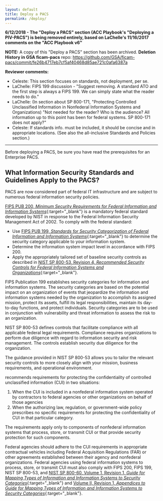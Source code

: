```yaml
---
layout: default
title: Deploy a PACS
permalink: /deploy/
---
```

**6/12/2018 - The "Deploy a PACS" section (ACC Playbook's "Deploying a PIV-PACS") is being removed entirely, based on LaChelle's 11/16/2017 comments on the "ACC Playbook v6"**

**NOTE:**  A copy of this "Deploy a PACS" section has been archived. **Deletion History in GSA ficam-pacs** repo: https://github.com/GSA/ficam-pacs/commit/fe26b4717eb7cf5af40468d85ae721c0afa6387a

**Reviewer comments:**
* Celeste: This section focuses on standards, not deployment, per se.
* LaChelle: FIPS 199 discussion - "Suggest removing. A standard ATO and the first step is always a FIPS 199. We can simply state what the reader needs to do."
* LaChelle:  (In section about SP 800-171, "Protecting Controlled Unclassified Information in Nonfederal Information Systems and Organizations) "Not needed for the reader? Who is the audience? All information up to this point has been for federal systems. SP 800-171 does not apply?"
* Celeste: If standards info. must be included, it should be concise and in appropriate locations. (See also the all-inclusive Standards and Policies section.)

------------

Before deploying a PACS, be sure you have read the prerequisites for an Enterprise PACS.

## What Information Security Standards and Guidelines Apply to the PACS?

PACS are now considered part of federal IT infrastructure and are subject to numerous federal information security policies.

[FIPS PUB 200, _Minimum Security Requirements for Federal Information and Information Systems_](https://nvlpubs.nist.gov/nistpubs/FIPS/NIST.FIPS.200.pdf){:target="_blank"}<!--Corrected with current NIST link--> is a mandatory federal standard developed by NIST in response to the Federal Information Security Management Act of 2002.<!--Note:  The Federal Information Security Modernization Act (FISMA) of 2014 changed the FISMA acronym to "Modernization."-->  To comply with the federal standard:
* Use [FIPS PUB 199, _Standards for Security Categorization of Federal Information and Information Systems_](https://nvlpubs.nist.gov/nistpubs/FIPS/NIST.FIPS.199.pdf){:target="_blank"} to determine the security category applicable to your information system.<!--Correct NIST link-->
* Determine the information system impact level in accordance with FIPS 200.
* Apply the appropriately tailored set of baseline security controls as described in [NIST SP 800-53, Revision 4, _Recommended Security Controls for Federal Information Systems and Organizations_](http://nvlpubs.nist.gov/nistpubs/SpecialPublications/NIST.SP.800-53r4.pdf){:target="_blank"}.

<!--LaChelle: "Suggest removing. A standard ATO and the first step is always a FIPS 199. We can simply state what the reader needs to do."-->FIPS Publication 199<!--Moved title to 1st FIPS PUB 199 reference above--> establishes security categories for information and information systems. The security categories are based on the potential impact on an organization of events that jeopardize the information and information systems needed by the organization to accomplish its assigned mission, protect its assets, fulfill its legal responsibilities, maintain its day-to-day functions, and protect individuals. Security categories are to be used in conjunction with vulnerability and threat information to assess the risk to an organization.

NIST SP 800-53<!--Moved title to 1st reference of SP 800-53 R4 above--> defines controls that facilitate compliance with all applicable federal legal requirements.  Compliance requires organizations to perform due diligence with regard to information security and risk management.  The controls establish security due diligence for the organization.

The guidance provided in NIST SP 800-53 allows you to tailor the relevant security controls to more closely align with your mission, business requirements, and operational environment.

<!--(SP 800-171) "Not needed for the reader? Who is the audience? All information up to this point has been for federal systems. SP 800-171 does not apply?"--
[NIST Special Publication 800-171, Revision 1, _Protecting Controlled Unclassified Information in Nonfederal Information Systems and Organizations_](http://nvlpubs.nist.gov/nistpubs/SpecialPublications/NIST.SP.800-171r1.pdf){:target="_blank"}<!--Corrected link to correct NIST location-->recommends requirements for protecting the confidentiality of controlled unclassified information (CUI) in two situations:

1. When the CUI is included in a nonfederal information system operated by contractors to federal agencies or other organizations on behalf of those agencies
2. When the authorizing law, regulation, or government-wide policy prescribes no specific requirements for protecting the confidentiality of CUI in that particular category.

The requirements apply only to components of nonfederal information systems that process, store, or transmit CUI or that provide security protection for such components.

Federal agencies should adhere to the CUI requirements in appropriate contractual vehicles including Federal Acquisition Regulations (FAR) or other agreements established between their agency and nonfederal organizations.  Federal agencies using federal information systems to process, store, or transmit CUI must also comply with FIPS 200, FIPS 199, NIST SP 800-53, and [NIST SP 800-60, Volume 1, Revision 1, _Guide for Mapping Types of Information and Information Systems to Security Categories_](http://nvlpubs.nist.gov/nistpubs/Legacy/SP/nistspecialpublication800-60v1r1.pdf){:target="_blank"}<!--Updated NIST link and added Volume II reference for completeness.--> and [Volume II, Revision 1, _Appendices to Guide for Mapping Types of Information and Information Systems to Security Categories_](http://nvlpubs.nist.gov/nistpubs/Legacy/SP/nistspecialpublication800-60v2r1.pdf){:target="_blank"}.
